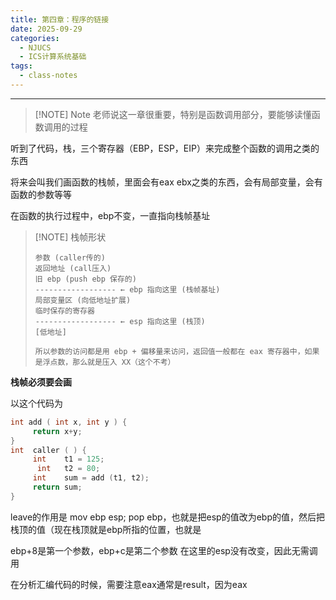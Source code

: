 ```yaml
---
title: 第四章：程序的链接
date: 2025-09-29
categories:
  - NJUCS
  - ICS计算系统基础
tags:
  - class-notes
---
```

---

> [!NOTE] Note
> 老师说这一章很重要，特别是函数调用部分，要能够读懂函数调用的过程


听到了代码，栈，三个寄存器（EBP，ESP，EIP）来完成整个函数的调用之类的东西

将来会叫我们画函数的栈帧，里面会有eax ebx之类的东西，会有局部变量，会有函数的参数等等

在函数的执行过程中，ebp不变，一直指向栈帧基址

> [!NOTE] 栈帧形状
> ```[高地址]
> 参数 (caller传的)
> 返回地址 (call压入)
> 旧 ebp (push ebp 保存的)
> ------------------ ← ebp 指向这里 (栈帧基址)
> 局部变量区 (向低地址扩展)
> 临时保存的寄存器
> ------------------ ← esp 指向这里 (栈顶)
> [低地址]
>
> 所以参数的访问都是用 ebp + 偏移量来访问，返回值一般都在 eax 寄存器中，如果是浮点数，那么就是压入 XX（这个不考）
> ```
> 


**栈帧必须要会画**

以这个代码为
```c
int add ( int x, int y ) {
	 return x+y;
}
int	 caller ( ) {	
	 int	t1 = 125;
      int 	t2 = 80;
	 int	sum = add (t1, t2);
	 return sum;
}
```

leave的作用是 mov ebp esp; pop ebp，也就是把esp的值改为ebp的值，然后把栈顶的值（现在栈顶就是ebp所指的位置，也就是

ebp+8是第一个参数，ebp+c是第二个参数
在这里的esp没有改变，因此无需调用

在分析汇编代码的时候，需要注意eax通常是result，因为eax